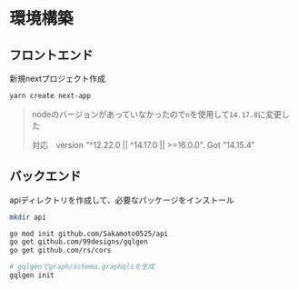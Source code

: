 # 環境構築

## フロントエンド

新規nextプロジェクト作成

```bash
yarn create next-app
```

> nodeのバージョンがあっていなかったので`n`を使用して`14.17.0`に変更した
> 
> 対応　version "^12.22.0 || ^14.17.0 || >=16.0.0". Got "14.15.4"

## バックエンド

apiディレクトリを作成して、必要なパッケージをインストール

```bash
mkdir api

go mod init github.com/Sakamoto0525/api
go get github.com/99designs/gqlgen
go get github.com/rs/cors

# gqlgenでgraph/schema.graphqlsを生成
gqlgen init
```






















